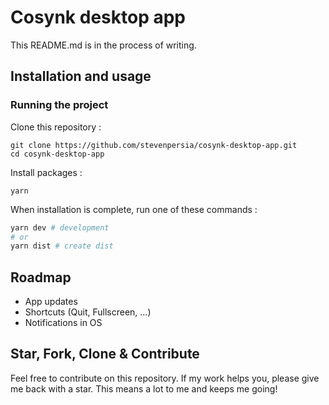 # Cosynk desktop app
This README.md is in the process of writing.

## Installation and usage
### Running the project

Clone this repository :

```
git clone https://github.com/stevenpersia/cosynk-desktop-app.git
cd cosynk-desktop-app
```

Install packages :

```
yarn
```

When installation is complete, run one of these commands :

```bash
yarn dev # development
# or
yarn dist # create dist
```

## Roadmap

- App updates
- Shortcuts (Quit, Fullscreen, ...)
- Notifications in OS 

## Star, Fork, Clone & Contribute

Feel free to contribute on this repository. If my work helps you, please give me back with a star. This means a lot to me and keeps me going!
